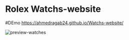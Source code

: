 # Rolex Watchs-website

#DEmo https://ahmedragab24.github.io/Watchs-website/

![preview-watches](https://user-images.githubusercontent.com/89437174/219253033-b8a35907-2df8-4f66-b73a-8c973ec5f2e2.png)
